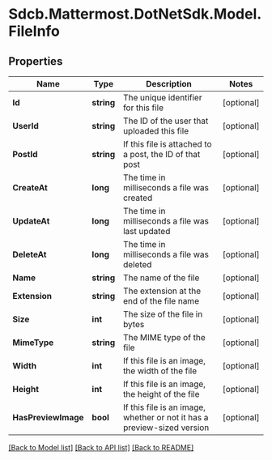 # Sdcb.Mattermost.DotNetSdk.Model.FileInfo
## Properties

Name | Type | Description | Notes
------------ | ------------- | ------------- | -------------
**Id** | **string** | The unique identifier for this file | [optional] 
**UserId** | **string** | The ID of the user that uploaded this file | [optional] 
**PostId** | **string** | If this file is attached to a post, the ID of that post | [optional] 
**CreateAt** | **long** | The time in milliseconds a file was created | [optional] 
**UpdateAt** | **long** | The time in milliseconds a file was last updated | [optional] 
**DeleteAt** | **long** | The time in milliseconds a file was deleted | [optional] 
**Name** | **string** | The name of the file | [optional] 
**Extension** | **string** | The extension at the end of the file name | [optional] 
**Size** | **int** | The size of the file in bytes | [optional] 
**MimeType** | **string** | The MIME type of the file | [optional] 
**Width** | **int** | If this file is an image, the width of the file | [optional] 
**Height** | **int** | If this file is an image, the height of the file | [optional] 
**HasPreviewImage** | **bool** | If this file is an image, whether or not it has a preview-sized version | [optional] 

[[Back to Model list]](../README.md#documentation-for-models) [[Back to API list]](../README.md#documentation-for-api-endpoints) [[Back to README]](../README.md)

